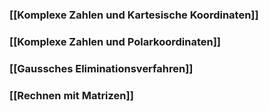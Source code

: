 ### [[Komplexe Zahlen und Kartesische Koordinaten]]
### [[Komplexe Zahlen und Polarkoordinaten]]
### [[Gaussches Eliminationsverfahren]]
### [[Rechnen mit Matrizen]]
